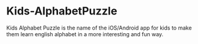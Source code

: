 # Kids-AlphabetPuzzle
Kids Alphabet Puzzle is the name of the iOS/Android app for kids to make them learn english alphabet in a more interesting and fun way.
